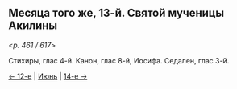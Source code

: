 
## Месяца того же, 13-й. Святой мученицы Акилины

<*p. 461 / 617*>

Стихиры, глас 4-й. Канон, глас 8-й, Иосифа. Седален, глас 3-й. 

[← 12-е](06_12_EUR.ru.md) | [Июнь](README.md#13-й) | [14-е →](06_14_EUR.ru.md)
